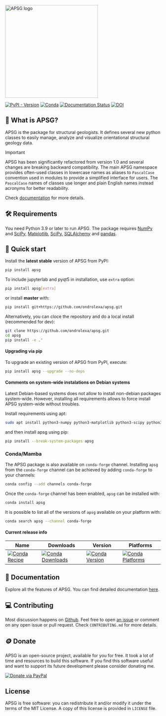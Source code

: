 <img src="https://ondrolexa.github.io/apsg/apsg_banner.svg" alt="APSG logo" width="300px"/>

[![PyPI - Version](https://img.shields.io/pypi/v/apsg)](https://pypi.org/project/apsg)
[![Conda](https://img.shields.io/conda/v/conda-forge/apsg)](https://anaconda.org/conda-forge/apsg)
[![Documentation Status](https://readthedocs.org/projects/apsg/badge/?version=stable)](https://apsg.readthedocs.io/en/stable/?badge=stable)
[![DOI](https://zenodo.org/badge/24879346.svg)](https://zenodo.org/badge/latestdoi/24879346)

## :thinking: What is APSG?

APSG is the package for structural geologists. It defines several new python classes to easily manage, analyze and visualize orientational structural geology data.

> [!IMPORTANT]
> APSG has been significantly refactored from version 1.0 and several changes are
> breaking backward compatibility. The main APSG namespace provides often-used
> classes in lowercase names as aliases to `PascalCase` convention used in
> modules to provide a simplified interface for users. The `PascalCase` names of
> classes use longer and plain English names instead acronyms for better readability.
>
> Check [documentation](https://apsg.readthedocs.org) for more details.

## :hammer_and_wrench: Requirements

You need Python 3.9 or later to run APSG. The package requires [NumPy](https://numpy.org/) and [SciPy](https://www.scipy.org/),
[Matplotlib](https://matplotlib.org/), [SciPy](https://scipy.org/), [SQLAlchemy](https://www.sqlalchemy.org/)
and [pandas](https://pandas.pydata.org/).

## :rocket: Quick start

Install the **latest stable** version of APSG from PyPI:
```bash
pip install apsg
```

To include jupyterlab and pyqt5 in installation, use `extra` option:
```bash
pip install apsg[extra]
```

or install **master** with:
```bash
pip install git+https://github.com/ondrolexa/apsg.git
```

Alternatively, you can cloce the repository and do a local install (recommended for dev):
```bash
git clone https://github.com/ondrolexa/apsg.git
cd apsg
pip install -e ."
```

#### Upgrading via pip

To upgrade an existing version of APSG from PyPI, execute:
```bash
pip install apsg --upgrade --no-deps
```

#### Comments on system-wide instalations on Debian systems

Latest Debian-based systems does not allow to install non-debian packages system-wide.
However, installing all requirements allows to force install APSG system-wide without troubles.

Install requirements using apt:
```bash
sudo apt install python3-numpy python3-matplotlib python3-scipy python3-sqlalchemy python3-pandas
```

and then install apsg using pip:
```bash
pip install --break-system-packages apsg
```

### Conda/Mamba

The APSG package is also available on `conda-forge` channel. Installing `apsg`
from the `conda-forge` channel can be achieved by adding `conda-forge` to your
channels:

```bash
conda config --add channels conda-forge
```

Once the `conda-forge` channel has been enabled, `apsg` can be installed with:

```bash
conda install apsg
```

It is possible to list all of the versions of `apsg` available on your platform with:

```bash
conda search apsg --channel conda-forge
```

#### Current release info

| Name | Downloads | Version | Platforms |
| --- | --- | --- | --- |
| [![Conda Recipe](https://img.shields.io/badge/recipe-apsg-green.svg)](https://anaconda.org/conda-forge/apsg) | [![Conda Downloads](https://img.shields.io/conda/dn/conda-forge/apsg.svg)](https://anaconda.org/conda-forge/apsg) | [![Conda Version](https://img.shields.io/conda/vn/conda-forge/apsg.svg)](https://anaconda.org/conda-forge/apsg) | [![Conda Platforms](https://img.shields.io/conda/pn/conda-forge/apsg.svg)](https://anaconda.org/conda-forge/apsg) |

## :blue_book: Documentation

Explore all the features of APSG. You can find detailed documentation [here](https://apsg.readthedocs.org).

## :computer: Contributing

Most discussion happens on [Github](https://github.com/ondrolexa/apsg). Feel free to open [an issue](https://github.com/ondrolexa/apsg/issues/new) or comment on any open issue or pull request. Check ``CONTRIBUTING.md`` for more details.

## :coin: Donate

APSG is an open-source project, available for you for free. It took a lot of time and resources to build this software. If you find this software useful and want to support its future development please consider donating me.

[![Donate via PayPal](https://www.paypalobjects.com/en_US/i/btn/btn_donateCC_LG.gif)](https://www.paypal.com/cgi-bin/webscr?cmd=_donations&business=QTYZWVUNDUAH8&item_name=APSG+development+donation&currency_code=EUR&source=url)

## License

APSG is free software: you can redistribute it and/or modify it under the terms of the MIT License. A copy of this license is provided in ``LICENSE`` file.
